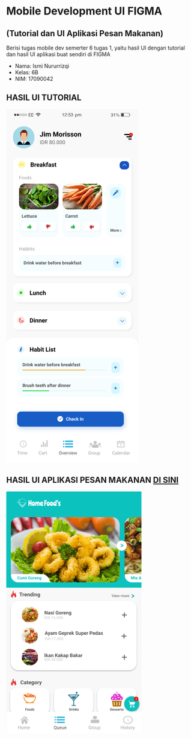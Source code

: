 # Mobile Development UI FIGMA 
## (Tutorial dan UI Aplikasi Pesan Makanan)
Berisi tugas mobile dev semerter 6 tugas 1, yaitu hasil UI dengan tutorial dan hasil UI aplikasi buat sendiri di FIGMA
<br>

- Nama: Ismi Nururrizqi
- Kelas: 6B
- NIM: 17090042

## HASIL UI TUTORIAL
<img src="https://github.com/phbismynr/md_FigmaUI_pesan_makan/blob/master/Homescreen%20ISMI%20NURURRIZQI%20(17090042).png"/>

## HASIL UI APLIKASI PESAN MAKANAN <a href="https://github.com/phbismynr/md_FigmaUI_pesan_makan/tree/master/UI%20App%20Pesan%20Makanan/Hasil">DI SINI</a>
<img src="https://github.com/phbismynr/md_FigmaUI_pesan_makan/blob/master/UI%20App%20Pesan%20Makanan/Hasil/Home.png"/>
